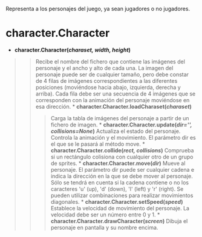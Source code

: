 Representa a los personajes del juego, ya sean jugadores o no jugadores.

# character.Character #

  * **character.Character(_charaset, width, height_)**
> > Recibe el nombre del fichero que contiene las imágenes del personaje y el ancho y alto de cada una. La imagen del personaje puede ser de cualquier tamaño, pero debe constar de 4 filas de imágenes correspondientes a las diferentes posiciones (moviéndose hacia abajo, izquierda, derecha y arriba). Cada fila debe ser una secuencia de 4 imágenes que se corresponden con la animación del personaje moviéndose en esa dirección.
    * **character.Character.loadCharaset(_charaset_)**
> > > Carga la tabla de imágenes del personaje a partir de un fichero de imagen.
    * **character.Character.update(_dir='', collisions=None_)**
> > > Actualiza el estado del personaje. Controla la animación y el movimiento. El parámetro dir es el que se le pasará al método move.
    * **character.Character.collide(_rect, collisions_)**
> > > Comprueba si un rectángulo colisiona con cualquier otro de un grupo de sprites.
    * **character.Character.move(_dir_)**
> > > Mueve al personaje.
> > > El parámetro dir puede ser cualquier cadena e indica la dirección en la que se debe mover al personaje.
> > > Sólo se tendrá en cuenta si la cadena contiene o no los caracteres 'u' (up), 'd' (down), 'l' (left) y 'r' (right).
> > > Se pueden utilizar combinaciones para realizar movimientos diagonales.
    * **character.Character.setSpeed(_speed_)**
> > > Establece la velocidad de movimiento del personaje.
> > > La velocidad debe ser un número entre 0 y 1.
    * **character.Character.drawCharacter(_screen_)**
> > > Dibuja el personaje en pantalla y su nombre encima.